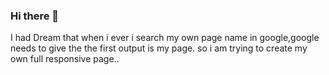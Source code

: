 ### Hi there 👋
I had Dream that when i ever i search my own page name in google,google needs to give the the first output is my page.
so i am trying to create my own full responsive page..

<!--
**pixobia/Pixobia** is a ✨ _special_ ✨ repository because its `README.md` (this file) appears on your GitHub profile.

Here are some ideas to get you started:

- 🔭 I’m currently working on webdevelopment ...
- 🌱 I’m currently learning react ...
- 👯 I’m looking to collaborate on ...
- 🤔 I’m looking for help with ...
- 💬 Ask me about ...
- 📫 How to reach me: ...
- 😄 Pronouns: ...
- ⚡ Fun fact: ...
-->

